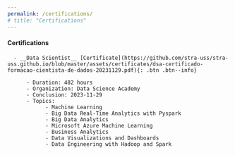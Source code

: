 ```yaml
---
permalink: /certifications/
# title: "Certifications"
---
```


#### __Certifications__
      - __Data Scientist__ [Certificate](https://github.com/stra-uss/stra-uss.github.io/blob/master/assets/certificates/dsa-certificado-formacao-cientista-de-dados-20231129.pdf){: .btn .btn--info}

```
      - Duration: 482 hours
      - Organization: Data Science Academy  
      - Conclusion: 2023-11-29
      - Topics:
            - Machine Learning
            - Big Data Real-Time Analytics with Pyspark
            - Big Data Analytics
            - Microsoft Azure Machine Learning
            - Business Analytics         
            - Data Visualizations and Dashboards
            - Data Engineering with Hadoop and Spark
```
